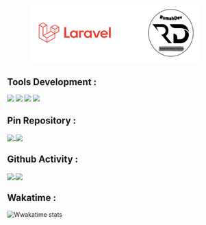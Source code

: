 <p align="center"><a href="https://laravel.com" target="_blank"><img src="https://raw.githubusercontent.com/IDrumahdev/art/main/laravel-logolockup-cmyk-red.png" width="400" alt="Laravel Logo"></a></p>

## Tools Development :
<p>
    <img src="https://img.shields.io/badge/OS-UbuntuOS-blue?&logo=ubuntu" />
    <img src="https://img.shields.io/badge/Code-PHP-blue?&logo=php" />
    <img src="https://img.shields.io/badge/Text%20Editor-Visual%20Studio%20Code-blue?&logo=visual%20studio%20code&logoColor=blue" />
    <img src="https://gpvc.arturio.dev/IDrumahdev" />
</p>

## Pin Repository :
<a href="https://github.com/IDrumahdev/Starter-Kit-Laravel-9">
  <img align="center" src="https://github-readme-stats.vercel.app/api/pin/?username=IDrumahdev&repo=Starter-Kit-Laravel-9" />
</a>

<a href="https://github.com/IDrumahdev/Handler-Sanctum">
  <img align="center" src="https://github-readme-stats.vercel.app/api/pin/?username=IDrumahdev&repo=Handler-Sanctum" />
</a>

## Github Activity :
<a href="https://github.com/IDrumahdev">
  <img align="center" src="https://github-readme-stats.vercel.app/api?username=IDrumahdev&count_private=true&show_icons=true&theme=chartreuse-dark" />
</a>

<a href="https://github.com/IDrumahdev">
  <img align="center" src="https://github-readme-stats.vercel.app/api/top-langs/?username=IDrumahdev&layout=compact&theme=chartreuse-dark&langs_count=8" />
</a>

## Wakatime :

![Wwakatime stats](https://github-readme-stats-taupe-two.vercel.app/api/wakatime?username=IDrumahdev&hide_title=true&hide_border=true&langs_count=5&bg_color=00000000&text_color=777)

